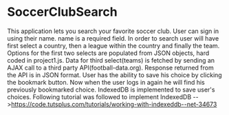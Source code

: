 # SoccerClubSearch

This application lets you search your favorite soccer club.
User can sign in using their name. name is a required field.
In order to search user will have first select a country, then a league within the country and finally the team.
Options for the first two selects are populated from JSON objects, hard coded in project1.js.
Data for third select(teams) is fetched by sending an AJAX call to a third party API(football-data.org). Response returned from the API is in JSON format.
User has the ability to save his choice by clicking the bookmark button. Now when the user logs in again he will find his previously bookmarked choice.
IndexedDB is implemented to save user's choices.
Following tutorial was followed to implement IndexedDB -->https://code.tutsplus.com/tutorials/working-with-indexeddb--net-34673

